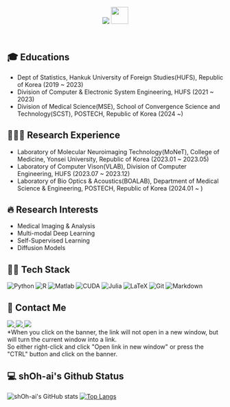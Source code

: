 <p align="center">
  <img src="https://capsule-render.vercel.app/api?type=cylinder&color=auto&height=300&section=header&text=Hello%20there,%20Welcome%20to%20sh.Oh's%20Github&fontSize=42" />
  <img src="https://raw.githubusercontent.com/iampavangandhi/iampavangandhi/master/gifs/Hi.gif" width="40" height="40" />
</p>

<br />

<h2> 🎓 Educations </h2>

- Dept of Statistics, Hankuk University of Foreign Studies(HUFS), Republic of Korea (2019 ~ 2023)<Br>
- Division of Computer & Electronic System Engineering, HUFS (2021 ~ 2023)<Br>
- Division of Medical Science(MSE), School of Convergence Science and Technology(SCST), POSTECH, Republic of Korea (2024 ~)

<h2> 👨🏻‍🔬 Research Experience </h2>

- Laboratory of Molecular Neuroimaging Technology(MoNeT), College of Medicine, Yonsei University, Republic of Korea (2023.01 ~ 2023.05)<Br>
- Laboratory of Computer Vison(VLAB), Division of Computer Engineering, HUFS (2023.07 ~ 2023.12)<Br>
- Laboratory of Bio Optics & Acoustics(BOALAB), Department of Medical Science & Engineering, POSTECH, Republic of Korea (2024.01 ~ )

<h2> 🔥 Research Interests </h2>

- Medical Imaging & Analysis <Br>
- Multi-modal Deep Learning <Br>
- Self-Supervised Learning <Br>
- Diffusion Models

<h2> 💪🏻 Tech Stack </h2>

![Python](https://img.shields.io/badge/-Python-3776AB?style=for-the-badge&logo=Python&logoColor=white)
![R](https://img.shields.io/badge/-R-276DC3?style=for-the-badge&logo=R&logoColor=white)
![Matlab](https://img.shields.io/badge/MATLAB-R2023a-BLUE.svg)
![CUDA](https://img.shields.io/badge/-CUDA-76B900?style=for-the-badge&logo=NVIDIA&logoColor=white)
![Julia](https://img.shields.io/badge/-Julia-9558B2?style=for-the-badge&logo=Julia&logoColor=white)
![LaTeX](https://img.shields.io/badge/latex-%23008080.svg?style=for-the-badge&logo=latex&logoColor=white)
![Git](https://img.shields.io/badge/-Git-F05032?style=for-the-badge&logo=git&logoColor=ffffff)
![Markdown](https://img.shields.io/badge/-Markdown-000000?style=for-the-badge&logo=Markdown&logoColor=white)

<h2> 📧 Contact Me </h2>

<a href="mailto:shoyangchung@gmail.com" target="_blank">
<img src="https://img.shields.io/badge/-Gmail-EA4335?style=for-the-badge&logo=Gmail&logoColor=white"/>
</a>
<a href="https://sites.google.com/view/seunghunoh/%ED%99%88" target="_blank">
<img src="https://img.shields.io/badge/-Googlesite-34A853?style=for-the-badge&logo=GoogleSheets&logoColor=white"/>
</a>
<a href="https://www.linkedin.com/in/seunghunoh19/" target="_blank">
<img src="https://img.shields.io/badge/-LinkedIn-0A66C2?style=for-the-badge&logo=LinkedIn&logoColor=white"/>
</a>
<Br>
*When you click on the banner, the link will not open in a new window, but will turn the current window into a link. <Br> So either right-click and click "Open link in new window" or press the "CTRL" button and click on the banner.

<h2> 💻 shOh-ai's Github Status </h2>

![shOh-ai's GitHub stats](https://github-readme-stats.vercel.app/api?username=shOh-ai&show_icons=true&theme=radical)
[![Top Langs](https://github-readme-stats.vercel.app/api/top-langs/?username=shOh-ai&layout=compact)](https://github.com/shOh-ai/github-readme-stats)
